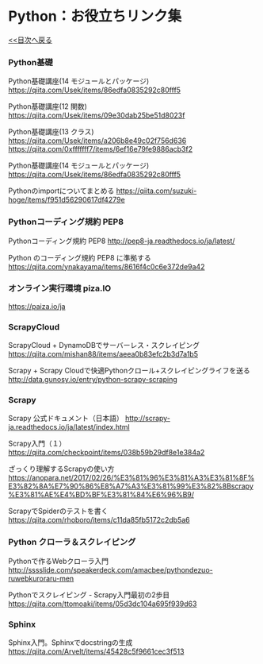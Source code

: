 
# Python：お役立ちリンク集
  
[&lt;&lt;目次へ戻る](https://github.com/kenshin-itahana/docs-python/blob/master/README.md)
  
### Python基礎
  
Python基礎講座(14 モジュールとパッケージ)
https://qiita.com/Usek/items/86edfa0835292c80fff5
  
Python基礎講座(12 関数)
https://qiita.com/Usek/items/09e30dab25be51d8023f
  
Python基礎講座(13 クラス)
https://qiita.com/Usek/items/a206b8e49c02f756d636
https://qiita.com/0xfffffff7/items/6ef16e79fe9886acb3f2
  
Python基礎講座(14 モジュールとパッケージ)
https://qiita.com/Usek/items/86edfa0835292c80fff5
  
Pythonのimportについてまとめる
https://qiita.com/suzuki-hoge/items/f951d56290617df4279e
  
  
  
### Pythonコーディング規約 PEP8
  
Pythonコーディング規約 PEP8
http://pep8-ja.readthedocs.io/ja/latest/
  
Python のコーディング規約 PEP8 に準拠する
https://qiita.com/ynakayama/items/8616f4c0c6e372de9a42
  
  
  
### オンライン実行環境 piza.IO
https://paiza.io/ja
  
  

### ScrapyCloud
  
ScrapyCloud + DynamoDBでサーバーレス・スクレイピング
https://qiita.com/mishan88/items/aeea0b83efc2b3d7a1b5
  
Scrapy + Scrapy Cloudで快適Pythonクロール+スクレイピングライフを送る
http://data.gunosy.io/entry/python-scrapy-scraping
  

  
### Scrapy
  
Scrapy 公式ドキュメント（日本語）
http://scrapy-ja.readthedocs.io/ja/latest/index.html
  
Scrapy入門（１）
https://qiita.com/checkpoint/items/038b59b29df8e1e384a2
  
ざっくり理解するScrapyの使い方
https://anopara.net/2017/02/26/%E3%81%96%E3%81%A3%E3%81%8F%E3%82%8A%E7%90%86%E8%A7%A3%E3%81%99%E3%82%8Bscrapy%E3%81%AE%E4%BD%BF%E3%81%84%E6%96%B9/
  
ScrapyでSpiderのテストを書く
https://qiita.com/rhoboro/items/c11da85fb5172c2db5a6
  

  
### Python クローラ＆スクレイピング
  
Pythonで作るWebクローラ入門
http://sssslide.com/speakerdeck.com/amacbee/pythondezuo-ruwebkuroraru-men
  
Pythonでスクレイピング - Scrapy入門最初の2歩目
https://qiita.com/ttomoaki/items/05d3dc104a695f939d63
  

  
### Sphinx
  
Sphinx入門。Sphinxでdocstringの生成
https://qiita.com/Arvelt/items/45428c5f9661cec3f513
  

  
